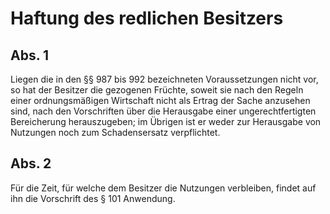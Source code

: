 # Haftung des redlichen Besitzers



## Abs. 1

 Liegen die in den §§ 987 bis 992 bezeichneten Voraussetzungen nicht vor, so hat der Besitzer die gezogenen Früchte, soweit sie nach den Regeln einer ordnungsmäßigen Wirtschaft nicht als Ertrag der Sache anzusehen sind, nach den Vorschriften über die Herausgabe einer ungerechtfertigten Bereicherung herauszugeben; im Übrigen ist er weder zur Herausgabe von Nutzungen noch zum Schadensersatz verpflichtet.

## Abs. 2

 Für die Zeit, für welche dem Besitzer die Nutzungen verbleiben, findet auf ihn die Vorschrift des § 101 Anwendung. 

